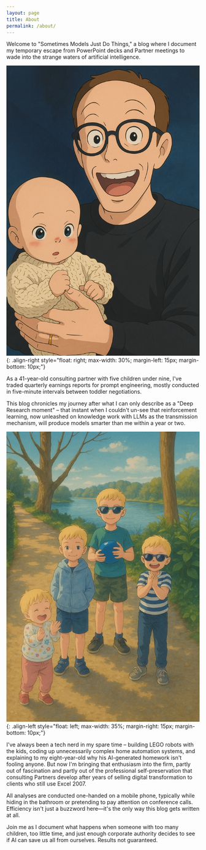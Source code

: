 ```yaml
---
layout: page
title: About
permalink: /about/
---
```


Welcome to "Sometimes Models Just Do Things," a blog where I document my temporary escape from PowerPoint decks and Partner meetings to wade into the strange waters of artificial intelligence. 

![Profile image](/assets/images/about/6D470DD2-AAF8-4A26-ADDC-EA0B8B734D10.png){: .align-right style="float: right; max-width: 30%; margin-left: 15px; margin-bottom: 10px;"}

As a 41-year-old consulting partner with five children under nine, I've traded quarterly earnings reports for prompt engineering, mostly conducted in five-minute intervals between toddler negotiations.

This blog chronicles my journey after what I can only describe as a "Deep Research moment" – that instant when I couldn't un-see that reinforcement learning, now unleashed on knowledge work with LLMs as the transmission mechanism, will produce models smarter than me within a year or two.

![Children](/assets/images/about/343EA21D-BB91-457F-99F0-1C65609EA6B6_1_105_c.jpeg){: .align-left style="float: left; max-width: 35%; margin-right: 15px; margin-bottom: 10px;"}

I've always been a tech nerd in my spare time – building LEGO robots with the kids, coding up unnecessarily complex home automation systems, and explaining to my eight-year-old why his AI-generated homework isn't fooling anyone. But now I'm bringing that enthusiasm into the firm, partly out of fascination and partly out of the professional self-preservation that consulting Partners develop after years of selling digital transformation to clients who still use Excel 2007.

All analyses are conducted one-handed on a mobile phone, typically while hiding in the bathroom or pretending to pay attention on conference calls. Efficiency isn't just a buzzword here—it's the only way this blog gets written at all.

Join me as I document what happens when someone with too many children, too little time, and just enough corporate authority decides to see if AI can save us all from ourselves. Results not guaranteed. 
